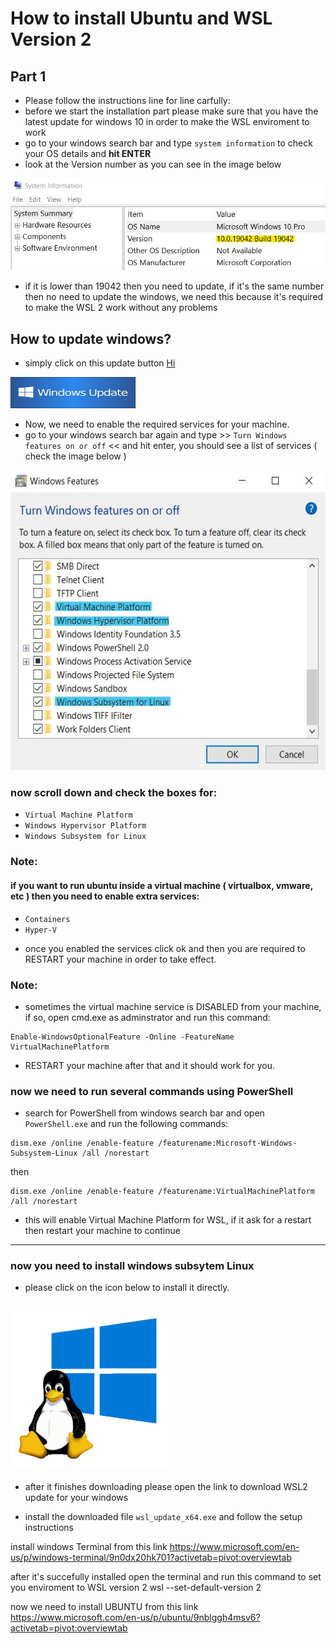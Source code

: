 
# How to install Ubuntu and WSL Version 2 
## Part 1
- Please follow the instructions line for line carfully:
- before we start the installation part please make sure that you have the latest update for windows 10 in order to make the WSL enviroment to work
- go to your windows search bar and type `system information` to check your OS details and <b> hit ENTER </b>
- look at the Version number as you can see in the image below
 
![](images/winVersion.jpg)

- if it is lower than 19042 then you need to update, if it's the same number then no need to update the windows, we need this because it's required to make the WSL 2 work without any problems
## How to update windows?
- simply click on this update button <a href="//ms-settings:windowsupdate?activationSource=SMC-IA-4027667">Hi</a>

<img height="50px" width="200px" src="images/update10.jpg" alt="update your windows now">

- Now, we need to enable the required services for your machine.
- go to your windows search bar again and type >> `Turn Windows features on or off` << and hit enter, you should see a list of services ( check the image below )


<img height="480px" width="600px" src="images/features.jpg" alt="update your windows now">

### now scroll down and check the boxes for:
* `Virtual Machine Platform`
* `Windows Hypervisor Platform`
* `Windows Subsystem for Linux`


### Note:
#### if you want to run ubuntu inside a virtual machine ( virtualbox, vmware, etc ) then you need to enable extra services:
* `Containers`
* `Hyper-V`


- once you enabled the services click ok and then you are required to RESTART your machine in order to take effect.

### Note:
- sometimes the virtual machine service is DISABLED from your machine, if so, open cmd.exe as adminstrator and run this command:
```
Enable-WindowsOptionalFeature -Online -FeatureName VirtualMachinePlatform
```
- RESTART your machine after that and it should work for you.

### now we need to run several commands using PowerShell
- search for PowerShell from windows search bar and open `PowerShell.exe` and run the following commands:
```
dism.exe /online /enable-feature /featurename:Microsoft-Windows-Subsystem-Linux /all /norestart
```
then
```
dism.exe /online /enable-feature /featurename:VirtualMachinePlatform /all /norestart
```
- this will enable Virtual Machine Platform for WSL, if it ask for a restart then restart your machine to continue
---------------------------------------------
### now you need to install windows subsytem Linux 
- please click on the icon below to install it directly.
## <a href="https://wslstorestorage.blob.core.windows.net/wslblob/wsl_update_x64.msi"> <img height="250px" width="250px" src="images/subsystemLinux.png" alt="WinsubsystemLinux"></a>
- after it finishes downloading please open the link to download WSL2 update for your windows

- install the downloaded file `wsl_update_x64.exe` and follow the setup instructions

install windows Terminal from this link
https://www.microsoft.com/en-us/p/windows-terminal/9n0dx20hk701?activetab=pivot:overviewtab

after it's succefully installed open the terminal and run this command to set you enviroment to WSL version 2
wsl --set-default-version 2

now we need to install UBUNTU from this link 
https://www.microsoft.com/en-us/p/ubuntu/9nblggh4msv6?activetab=pivot:overviewtab

